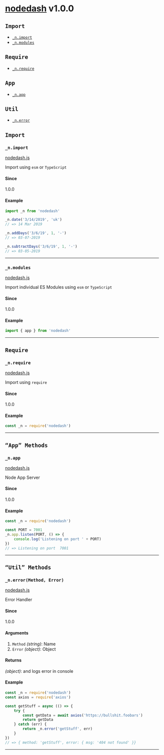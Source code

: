 # <a href="https://github.com/flavioespinoza/nodedash">nodedash</a> <span>v1.0.0</span>

<!-- div class="toc-container" -->

<!-- div class="import" -->

## `Import`
* <a href="#_n-import">`_n.import`</a>
* <a href="#_n-modules">`_n.modules`</a>

<!-- /div -->

<!-- div class="import" -->

## `Require`
* <a href="#_n-require">`_n.require`</a>

<!-- /div -->

<!-- div class="import" -->

## `App`
* <a href="#_n-app">`_n.app`</a>

<!-- /div -->

<!-- div class="import" -->

## `Util`
* <a href="#_n-error">`_n.error`</a>

<!-- /div -->

<!-- /div -->

<!-- div class="doc-container" -->

<!-- div -->

## `Import`

<!-- div -->

<h3 id="_n-import"><code>_n.import</code></h3>
<a href="https://github.com/flavioespinoza/nodedash/blob/master/methods/nodedash.js">nodedash.js</a>

Import using `esm` or `TypeScript`

#### Since
1.0.0

#### Example
```js
import _n from 'nodedash'

_n.date('3/14/2019', 'uk')
// => 14 Mar 2019

_n.addDays('3/6/19', 1, '-')
// => 03-07-2019

_n.subtractDays('3/6/19', 1, '-')
// => 03-05-2019
```
---

<!-- /div -->

<!-- div -->

<h3 id="_n-modules"><code>_n.modules</code></h3>
<a href="https://github.com/flavioespinoza/nodedash/blob/master/methods/nodedash.js">nodedash.js</a>

Import individual ES Modules using `esm` or `TypeScript`

#### Since
1.0.0

#### Example
```js
import { app } from 'nodedash'
```
---

<!-- /div -->

<!-- /div -->

<!-- div -->

## `Require`

<!-- div -->

<h3 id="_n-require"><code>_n.require</code></h3>
<a href="https://github.com/flavioespinoza/nodedash/blob/master/methods/nodedash.js">nodedash.js</a>

Import using `require`

#### Since
1.0.0

#### Example
```js
const _n = require('nodedash')
```
---

<!-- /div -->

<!-- /div -->

<!-- div -->

## `“App” Methods`

<!-- div -->

<h3 id="_n-app"><code>_n.app</code></h3>
<a href="https://github.com/flavioespinoza/nodedash/blob/master/methods/nodedash.js">nodedash.js</a>

Node App Server

#### Since
1.0.0

#### Example
```js
const _n = require('nodedash')

const PORT = 7001
_n.app.listen(PORT, () => {
	console.log('Listening on port ' + PORT)
})
// => Listening on port  7001
```
---

<!-- /div -->

<!-- /div -->

<!-- div -->

## `“Util” Methods`

<!-- div -->

<h3 id="_n-error"><code>_n.error(Method, Error)</code></h3>
<a href="https://github.com/flavioespinoza/nodedash/blob/master/methods/nodedash.js">nodedash.js</a>

Error Handler

#### Since
1.0.0

#### Arguments
1. `Method` *(string)*: Name
2. `Error` *(object)*: Object

#### Returns
*(object)*: and logs error in console

#### Example
```js
const _n = require('nodedash')
const axios = require('axios')

const getStuff = async (() => {
	try {
		const getData = await axios('https://bullshit.foobars')
		return getData
	} catch (err) {
		return _n.error('getStuff', err)
	}
})
// => { method: 'getStuff', error: { msg: '404 not found' }}
```
---

<!-- /div -->

<!-- /div -->

<!-- /div -->
